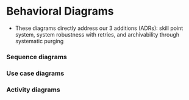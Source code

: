# Behavioral Diagrams
- These diagrams directly address our 3 additions (ADRs): skill point system, system robustness with retries, and archivability through systematic purging

### Sequence diagrams

### Use case diagrams

### Activity diagrams
